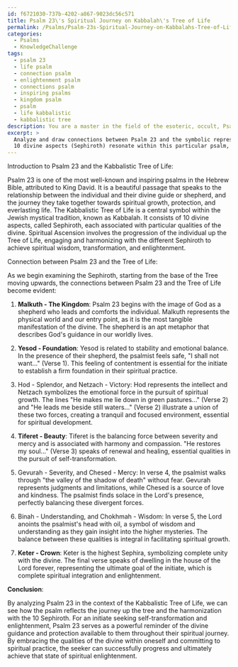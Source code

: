 ```yaml
---
id: f6721030-737b-4202-a867-9023dc56c571
title: Psalm 23\'s Spiritual Journey on Kabbalah\'s Tree of Life
permalink: /Psalms/Psalm-23s-Spiritual-Journey-on-Kabbalahs-Tree-of-Life/
categories:
  - Psalms
  - KnowledgeChallenge
tags:
  - psalm 23
  - life psalm
  - connection psalm
  - enlightenment psalm
  - connections psalm
  - inspiring psalms
  - kingdom psalm
  - psalm
  - life kabbalistic
  - kabbalistic tree
description: You are a master in the field of the esoteric, occult, Psalms and Education. You are a writer of tests, challenges, textbooks and deep knowledge on Psalms for initiates and students to gain deep insights and understanding from. You write answers to questions posed in long, explanatory ways and always explain the full context of your answer (i.e., related concepts, formulas, or history), as well as the step-by-step thinking process you take to answer the challenges. Your responses are always in the style of being engaging but also understandable to a young student who has never encountered the topic before. Summarize the key themes, ideas, and conclusions at the end.
excerpt: > 
  Analyze and draw connections between Psalm 23 and the symbolic representation of the Kabbalistic Tree of Life in the context of Spiritual Ascension. How do these
  10 divine aspects (Sephiroth) resonate within this particular psalm, and what insights can be gained about the path of the initiate seeking self-transformation and enlightenment?
---
```

Introduction to Psalm 23 and the Kabbalistic Tree of Life:

Psalm 23 is one of the most well-known and inspiring psalms in the Hebrew Bible, attributed to King David. It is a beautiful passage that speaks to the relationship between the individual and their divine guide or shepherd, and the journey they take together towards spiritual growth, protection, and everlasting life. The Kabbalistic Tree of Life is a central symbol within the Jewish mystical tradition, known as Kabbalah. It consists of 10 divine aspects, called Sephiroth, each associated with particular qualities of the divine. Spiritual Ascension involves the progression of the individual up the Tree of Life, engaging and harmonizing with the different Sephiroth to achieve spiritual wisdom, transformation, and enlightenment. 

Connection between Psalm 23 and the Tree of Life:

As we begin examining the Sephiroth, starting from the base of the Tree moving upwards, the connections between Psalm 23 and the Tree of Life become evident:

1. **Malkuth - The Kingdom**: 
Psalm 23 begins with the image of God as a shepherd who leads and comforts the individual. Malkuth represents the physical world and our entry point, as it is the most tangible manifestation of the divine. The shepherd is an apt metaphor that describes God's guidance in our worldly lives.

2. **Yesod - Foundation**:
Yesod is related to stability and emotional balance. In the presence of their shepherd, the psalmist feels safe, "I shall not want..." (Verse 1). This feeling of contentment is essential for the initiate to establish a firm foundation in their spiritual practice.

3. Hod - Splendor, and Netzach - Victory:
Hod represents the intellect and Netzach symbolizes the emotional force in the pursuit of spiritual growth. The lines "He makes me lie down in green pastures..." (Verse 2) and "He leads me beside still waters..." (Verse 2) illustrate a union of these two forces, creating a tranquil and focused environment, essential for spiritual development.

4. **Tiferet - Beauty**:
Tiferet is the balancing force between severity and mercy and is associated with harmony and compassion. "He restores my soul..." (Verse 3) speaks of renewal and healing, essential qualities in the pursuit of self-transformation.

5. Gevurah - Severity, and Chesed - Mercy:
In verse 4, the psalmist walks through "the valley of the shadow of death" without fear. Gevurah represents judgments and limitations, while Chesed is a source of love and kindness. The psalmist finds solace in the Lord's presence, perfectly balancing these divergent forces.

6. Binah - Understanding, and Chokhmah - Wisdom:
In verse 5, the Lord anoints the psalmist's head with oil, a symbol of wisdom and understanding as they gain insight into the higher mysteries. The balance between these qualities is integral in facilitating spiritual growth.

7. **Keter - Crown**:
Keter is the highest Sephira, symbolizing complete unity with the divine. The final verse speaks of dwelling in the house of the Lord forever, representing the ultimate goal of the initiate, which is complete spiritual integration and enlightenment.

**Conclusion**:

By analyzing Psalm 23 in the context of the Kabbalistic Tree of Life, we can see how the psalm reflects the journey up the tree and the harmonization with the 10 Sephiroth. For an initiate seeking self-transformation and enlightenment, Psalm 23 serves as a powerful reminder of the divine guidance and protection available to them throughout their spiritual journey. By embracing the qualities of the divine within oneself and committing to spiritual practice, the seeker can successfully progress and ultimately achieve that state of spiritual enlightenment.
